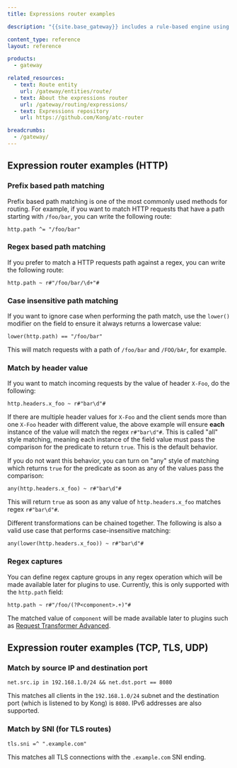 ```yaml
---
title: Expressions router examples

description: "{{site.base_gateway}} includes a rule-based engine using a domain-specific expressions language."

content_type: reference
layout: reference

products:
  - gateway

related_resources:
  - text: Route entity
    url: /gateway/entities/route/
  - text: About the expressions router
    url: /gateway/routing/expressions/
  - text: Expressions repository
    url: https://github.com/Kong/atc-router

breadcrumbs:
  - /gateway/
---
```


## Expression router examples (HTTP)
### Prefix based path matching

Prefix based path matching is one of the most commonly used methods for routing. For example, if you want to match HTTP requests that have a path starting with `/foo/bar`, you can write the following route:

```
http.path ^= "/foo/bar"
```

### Regex based path matching

If you prefer to match a HTTP requests path against a regex, you can write the following route:

```
http.path ~ r#"/foo/bar/\d+"#
```

### Case insensitive path matching

If you want to ignore case when performing the path match, use the `lower()` modifier on the field
to ensure it always returns a lowercase value:

```
lower(http.path) == "/foo/bar"
```

This will match requests with a path of `/foo/bar` and `/FOO/bAr`, for example.

### Match by header value

If you want to match incoming requests by the value of header `X-Foo`, do the following:

```
http.headers.x_foo ~ r#"bar\d"#
```

If there are multiple header values for `X-Foo` and the client sends more than
one `X-Foo` header with different value, the above example will ensure **each** instance of the
value will match the regex `r#"bar\d"#`. This is called "all" style matching, meaning each instance
of the field value must pass the comparison for the predicate to return `true`. This is the default behavior.

If you do not want this behavior, you can turn on "any" style of matching which returns
`true` for the predicate as soon as any of the values pass the comparison:

```
any(http.headers.x_foo) ~ r#"bar\d"#
```

This will return `true` as soon as any value of `http.headers.x_foo` matches regex `r#"bar\d"#`.

Different transformations can be chained together. The following is also a valid use case
that performs case-insensitive matching:

```
any(lower(http.headers.x_foo)) ~ r#"bar\d"#
```

### Regex captures

You can define regex capture groups in any regex operation which will be made available
later for plugins to use. Currently, this is only supported with the `http.path` field:

```
http.path ~ r#"/foo/(?P<component>.+)"#
```

The matched value of `component` will be made available later to plugins such as
[Request Transformer Advanced](https://docs.konghq.com/hub/kong-inc/request-transformer-advanced/how-to/templates/).

## Expression router examples (TCP, TLS, UDP)

### Match by source IP and destination port

```
net.src.ip in 192.168.1.0/24 && net.dst.port == 8080
```

This matches all clients in the `192.168.1.0/24` subnet and the destination port (which is listened to by Kong)
is `8080`. IPv6 addresses are also supported.

### Match by SNI (for TLS routes)

```
tls.sni =^ ".example.com"
```

This matches all TLS connections with the `.example.com` SNI ending.
